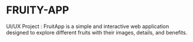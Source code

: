 # FRUITY-APP
UI/UX Project : FruitApp is a simple and interactive web application designed to explore different fruits with their images, details, and benefits.
